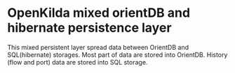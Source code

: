 # OpenKilda mixed orientDB and hibernate persistence layer

This mixed persistent layer spread data between OrientDB and SQL(hibernate) 
storages. Most part of data are stored into OrientDB. History (flow and port) 
data are stored into SQL storage.  
